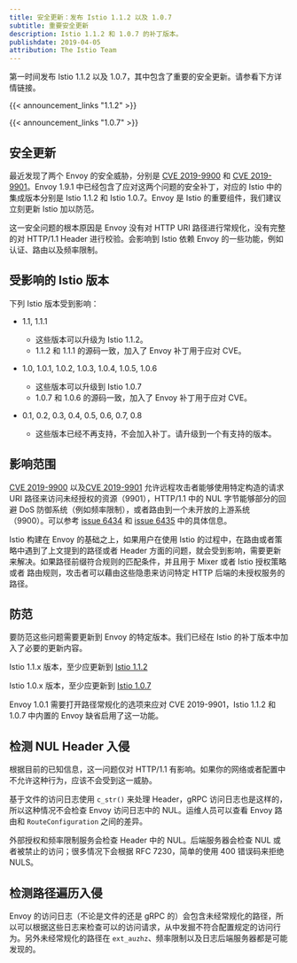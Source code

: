 ```yaml
---
title: 安全更新：发布 Istio 1.1.2 以及 1.0.7
subtitle: 重要安全更新
description: Istio 1.1.2 和 1.0.7 的补丁版本。
publishdate: 2019-04-05
attribution: The Istio Team
---
```


第一时间发布 Istio 1.1.2 以及 1.0.7，其中包含了重要的安全更新。请参看下方详情链接。

{{< announcement_links "1.1.2" >}}

{{< announcement_links "1.0.7" >}}

## 安全更新

最近发现了两个 Envoy 的安全威胁，分别是 [CVE 2019-9900](https://cve.mitre.org/cgi-bin/cvename.cgi?name=CVE-2019-9900) 和 [CVE 2019-9901](https://cve.mitre.org/cgi-bin/cvename.cgi?name=CVE-2019-9901)。Envoy 1.9.1 中已经包含了应对这两个问题的安全补丁，对应的 Istio 中的集成版本分别是 Istio 1.1.2 和 Istio 1.0.7。Envoy 是 Istio 的重要组件，我们建议立刻更新 Istio 加以防范。

这一安全问题的根本原因是 Envoy 没有对 HTTP URI 路径进行常规化，没有完整的对 HTTP/1.1 Header 进行校验。会影响到 Istio 依赖 Envoy 的一些功能，例如认证、路由以及频率限制。

## 受影响的 Istio 版本

下列 Istio 版本受到影响：

- 1.1, 1.1.1
    - 这些版本可以升级为 Istio 1.1.2。
    - 1.1.2 和 1.1.1 的源码一致，加入了 Envoy 补丁用于应对 CVE。

- 1.0, 1.0.1, 1.0.2, 1.0.3, 1.0.4, 1.0.5, 1.0.6
    - 这些版本可以升级到 Istio 1.0.7
    - 1.0.7 和 1.0.6 的源码一致，加入了 Envoy 补丁用于应对 CVE。

- 0.1, 0.2, 0.3, 0.4, 0.5, 0.6, 0.7, 0.8
    - 这些版本已经不再支持，不会加入补丁。请升级到一个有支持的版本。

## 影响范围

[CVE 2019-9900](https://cve.mitre.org/cgi-bin/cvename.cgi?name=CVE-2019-9900) 以及[CVE 2019-9901](https://cve.mitre.org/cgi-bin/cvename.cgi?name=CVE-2019-9901) 允许远程攻击者能够使用特定构造的请求 URI 路径来访问未经授权的资源（9901），HTTP/1.1 中的 NUL 字节能够部分的回避 DoS 防御系统（例如频率限制），或者路由到一个未开放的上游系统（9900）。可以参考 [issue 6434](https://github.com/envoyproxy/envoy/issues/6434) 和 [issue 6435](https://github.com/envoyproxy/envoy/issues/6435) 中的具体信息。

Istio 构建在 Envoy 的基础之上，如果用户在使用 Istio 的过程中，在路由或者策略中遇到了上文提到的路径或者 Header 方面的问题，就会受到影响，需要更新来解决。如果路径前缀符合规则的匹配条件，并且用于 Mixer 或者 Istio 授权策略或者 路由规则，攻击者可以藉由这些隐患来访问特定 HTTP 后端的未授权服务的路径。

## 防范

要防范这些问题需要更新到 Envoy 的特定版本。我们已经在 Istio 的补丁版本中加入了必要的更新内容。

Istio 1.1.x 版本，至少应更新到 [Istio 1.1.2](/zh/about/notes/1.1.2)

Istio 1.0.x 版本，至少应更新到 [Istio 1.0.7](/zh/about/notes/1.0.7)

Envoy 1.0.1 需要打开路径常规化的选项来应对 CVE 2019-9901，Istio 1.1.2 和 1.0.7 中内置的 Envoy 缺省启用了这一功能。

## 检测 NUL Header 入侵

根据目前的已知信息，这一问题仅对 HTTP/1.1 有影响。如果你的网络或者配置中不允许这种行为，应该不会受到这一威胁。

基于文件的访问日志使用 `c_str()` 来处理 Header，gRPC 访问日志也是这样的，所以这种情况不会检查 Envoy 访问日志中的 NUL。运维人员可以查看 Envoy 路由和 `RouteConfiguration` 之间的差异。

外部授权和频率限制服务会检查 Header 中的 NUL。后端服务器会检查 NUL 或者被禁止的访问；很多情况下会根据 RFC 7230，简单的使用 400 错误码来拒绝 NULS。

## 检测路径遍历入侵

Envoy 的访问日志（不论是文件的还是 gRPC 的）会包含未经常规化的路径，所以可以根据这些日志来检查可以的访问请求，从中发掘不符合配置规定的访问行为。另外未经常规化的路径在 `ext_auzhz`、频率限制以及日志后端服务器都是可能发现的。
